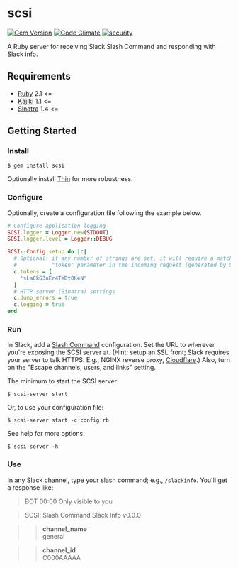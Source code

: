 # scsi

[![Gem Version](https://badge.fury.io/rb/scsi.svg)](https://badge.fury.io/rb/scsi) [![Code Climate](https://codeclimate.com/github/propelfuels/scsi/badges/gpa.svg)](https://codeclimate.com/github/propelfuels/scsi) [![security](https://hakiri.io/github/propelfuels/scsi/master.svg)](https://hakiri.io/github/propelfuels/scsi/master)

A Ruby server for receiving Slack Slash Command and responding with Slack info.

## Requirements

- [Ruby](https://www.ruby-lang.org/) 2.1 <=
- [Kajiki](https://kenjij.github.io/kajiki/) 1.1 <=
- [Sinatra](http://www.sinatrarb.com) 1.4 <=

## Getting Started

### Install

```
$ gem install scsi
```

Optionally install [Thin](http://code.macournoyer.com/thin/) for more robustness.

### Configure

Optionally, create a configuration file following the example below.

```ruby
# Configure application logging
SCSI.logger = Logger.new(STDOUT)
SCSI.logger.level = Logger::DEBUG

SCSI::Config.setup do |c|
  # Optional: if any number of strings are set, it will require a matching
  #           "token" parameter in the incoming request (generated by Slack)
  c.tokens = [
    'sLaCkG3nEr4TeDt0KeN'
  ]
  # HTTP server (Sinatra) settings
  c.dump_errors = true
  c.logging = true
end
```

### Run

In Slack, add a [Slash Command](https://my.slack.com/apps/A0F82E8CA-slash-commands) configuration. Set the URL to wherever you're exposing the SCSI server at. (Hint: setup an SSL front; Slack requires your server to talk HTTPS. E.g., NGINX reverse proxy, [Cloudflare](https://www.cloudflare.com/ssl/).) Also, turn on the "Escape channels, users, and links" setting.

The minimum to start the SCSI server:

```
$ scsi-server start
```

Or, to use your configuration file:

```
$ scsi-server start -c config.rb
```

See help for more options:

```
$ scsi-server -h
```

### Use

In any Slack channel, type your slash command; e.g., `/slackinfo`. You'll get a response like:

> BOT 00:00 Only visible to you

> SCSI: Slash Command Slack Info v0.0.0

> > **channel_name**  
> > general

> > **channel_id**  
> > C000AAAAA
